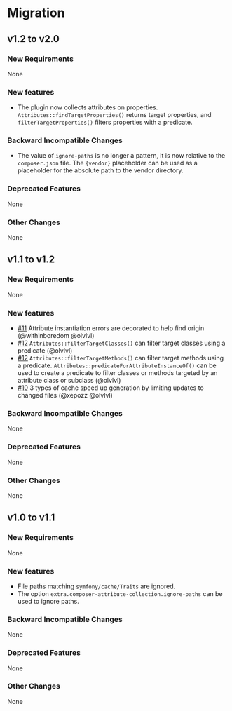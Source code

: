 # Migration

## v1.2 to v2.0

### New Requirements

None

### New features

- The plugin now collects attributes on properties. `Attributes::findTargetProperties()` returns target properties, and `filterTargetProperties()` filters properties with a predicate.

### Backward Incompatible Changes

- The value of `ignore-paths` is no longer a pattern, it is now relative to the `composer.json` file. The `{vendor}` placeholder can be used as a placeholder for the absolute path to the vendor directory.

### Deprecated Features

None

### Other Changes

None



## v1.1 to v1.2

### New Requirements

None

### New features

- [#11](https://github.com/olvlvl/composer-attribute-collector/pull/11) Attribute instantiation errors are decorated to help find origin (@withinboredom @olvlvl)
- [#12](https://github.com/olvlvl/composer-attribute-collector/pull/12) `Attributes::filterTargetClasses()` can filter target classes using a predicate (@olvlvl)
- [#12](https://github.com/olvlvl/composer-attribute-collector/pull/12) `Attributes::filterTargetMethods()` can filter target methods using a predicate. `Attributes::predicateForAttributeInstanceOf()` can be used to create a predicate to filter classes or methods targeted by an attribute class or subclass (@olvlvl)
- [#10](https://github.com/olvlvl/composer-attribute-collector/pull/10) 3 types of cache speed up generation by limiting updates to changed files (@xepozz @olvlvl)

### Backward Incompatible Changes

None

### Deprecated Features

None

### Other Changes

None



## v1.0 to v1.1

### New Requirements

None

### New features

- File paths matching `symfony/cache/Traits` are ignored.
- The option `extra.composer-attribute-collection.ignore-paths` can be used to ignore paths.

### Backward Incompatible Changes

None

### Deprecated Features

None

### Other Changes

None

<!--

## vX.x to vX.x

### New Requirements

None

### New features

None

### Backward Incompatible Changes

None

### Deprecated Features

None

### Other Changes

None

-->
